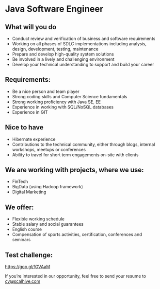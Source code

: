 # Java Software Engineer

## What will you do
- Conduct review and verification of business and software requirements
- Working on all phases of SDLC implementations including analysis, design, development, testing, maintenance
- Prepare and develop high-quality system solutions
- Be involved in a lively and challenging environment
- Develop your technical understanding to support and build your career


## Requirements:
- Be a nice person and team player
- Strong coding skills and Computer Science fundamentals
- Strong working proficiency with Java SE, EE
- Experience in working with SQL/NoSQL databases
- Experience in GIT


## Nice to have
- Hibernate experience
- Contributions to the technical community, either through blogs, internal workshops, meetups or conferences
- Ability to travel for short term engagements on-site with clients


## We are working with projects, where we use:
- FinTech
- BigData (using Hadoop framework)
- Digital Marketing


## We offer:
- Flexible working schedule
- Stable salary and social guarantees
- English course
- Compensation of sports activities, certification, conferences and seminars

## Test challenge:
https://goo.gl/fGVAaM

If you’re interested in our opportunity, feel free to send your resume to
cv@scalhive.com

